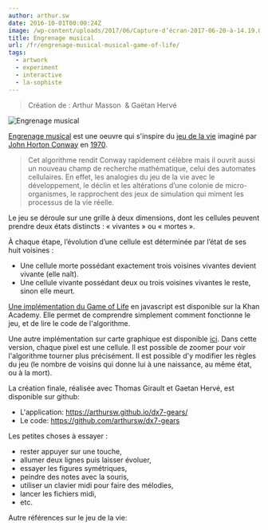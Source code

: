 ```yaml
---
author: arthur.sw
date: 2016-10-01T00:00:24Z
image: /wp-content/uploads/2017/06/Capture-d’écran-2017-06-20-à-14.19.04-thumb.png
title: Engrenage musical
url: /fr/engrenage-musical-musical-game-of-life/
tags:
  - artwork
  - experiment
  - interactive
  - la-sophiste
---
```


> Création de : Arthur Masson  & Gaëtan Hervé

![Engrenage musical](/wp-content/uploads/2017/06/Capture-d’écran-2017-06-20-à-14.19.04.png)


[Engrenage musical](https://arthursw.github.io/dx7-gears/) est une oeuvre qui s'inspire du [jeu de la vie](https://fr.wikipedia.org/wiki/Jeu_de_la_vie) imaginé par [John Horton Conway](https://fr.wikipedia.org/wiki/John_Horton_Conway "John Horton Conway") en [1970](https://fr.wikipedia.org/wiki/1970 "1970").

> Cet algorithme rendit Conway rapidement célèbre mais il ouvrit aussi un nouveau champ de recherche mathématique, celui des automates cellulaires. En effet, les analogies du jeu de la vie avec le développement, le déclin et les altérations d’une colonie de micro-organismes, le rapprochent des jeux de simulation qui miment les processus de la vie réelle.

Le jeu se déroule sur une grille à deux dimensions, dont les cellules peuvent prendre deux états distincts : « vivantes » ou « mortes ».

À chaque étape, l’évolution d’une cellule est déterminée par l’état de ses huit voisines :

  * Une cellule morte possédant exactement trois voisines vivantes devient vivante (elle naît).
  * Une cellule vivante possédant deux ou trois voisines vivantes le reste, sinon elle meurt.

[Une implémentation du Game of Life](https://www.khanacademy.org/computer-programming/game-of-life/879123336) en javascript est disponible sur la Khan Academy. Elle permet de comprendre simplement comment fonctionne le jeu, et de lire le code de l'algorithme.

Une autre implémentation sur carte graphique est disponible [ici](http://xpl.github.io/expression/). Dans cette version, chaque pixel est une cellule. Il est possible de zoomer pour voir l'algorithme tourner plus précisément. Il est possible d'y modifier les règles du jeu (le nombre de voisins qui donne lui à une naissance, au même état, ou à la mort).

La création finale, réalisée avec Thomas Girault et Gaetan Hervé, est disponible sur github:

  * L'application: <https://arthursw.github.io/dx7-gears/>
  * Le code: <https://github.com/arthursw/dx7-gears>

Les petites choses à essayer :

  * rester appuyer sur une touche,
  * allumer deux lignes puis laisser évoluer,
  * essayer les figures symétriques,
  * peindre des notes avec la souris,
  * utiliser un clavier midi pour faire des mélodies,
  * lancer les fichiers midi,
  * etc.

Autre références sur le jeu de la vie: